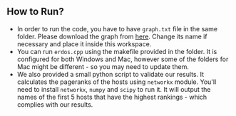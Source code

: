 ## How to Run?
* In order to run the code, you have to have `graph.txt` file in the same folder. Please download the graph from [here](https://web.archive.org/web/20220310125510/http://web-graph.org/index.php/download). Change its name if necessary and place it inside this workspace.
* You can run `erdos.cpp` using the makefile provided in the folder. It is configured for both Windows and Mac, however some of the folders for Mac might be different - so you may need to update them.
* We also provided a small python script to validate our results. It calculates the pageranks of the hosts using `networkx` module. You'll need to install `networkx`, `numpy` and `scipy` to run it. It will output the names of the first 5 hosts that have the highest rankings - which complies with our results.